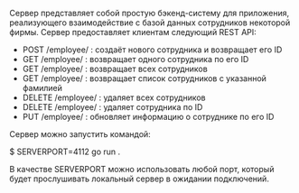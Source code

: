 Cервер представляет собой простую бэкенд-систему для приложения, реализующего взаимодействие с базой данных сотрудников некоторой фирмы. Сервер предоставляет клиентам следующий REST API:

* POST   /employee/           :  создаёт нового сотрудника и возвращает его ID
* GET    /employee/<id>       :  возвращает одного сотрудника по его ID
* GET    /employee/           :  возвращает всех сотрудников
* GET    /employee/<lastName> :  возвращает список сотрудников с указанной фамилией
* DELETE /employee/           :  удаляет всех сотрудников
* DELETE /employee/<id>       :  удаляет сотрудника по ID
* PUT    /employee/<id>       :  обновляет информацию о сотруднике по его ID

Сервер можно запустить командой:

$ SERVERPORT=4112 go run .

В качестве SERVERPORT можно использовать любой порт, который будет прослушивать локальный сервер в ожидании подключений.

